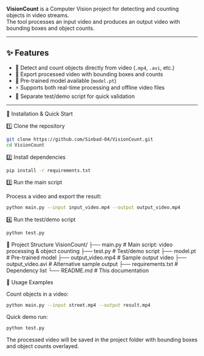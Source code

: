 **VisionCount** is a Computer Vision project for detecting and counting objects in video streams.  
The tool processes an input video and produces an output video with bounding boxes and object counts.

---

## ✨ Features

- 🎥 Detect and count objects directly from video (`.mp4`, `.avi`, etc.)
- 🔄 Export processed video with bounding boxes and counts
- 🧠 Pre-trained model available (`model.pt`)
- ⚡ Supports both real-time processing and offline video files
- 🧪 Separate test/demo script for quick validation

---

🚀 Installation & Quick Start

1️⃣ Clone the repository
```bash
git clone https://github.com/Sinbad-04/VisionCount.git
cd VisionCount
```
2️⃣ Install dependencies
```bash
pip install -r requirements.txt
```
3️⃣ Run the main script

Process a video and export the result:
```bash
python main.py --input input_video.mp4 --output output_video.mp4
```
4️⃣ Run the test/demo script
```bash
python test.py
```
📂 Project Structure
VisionCount/
├── main.py              # Main script: video processing & object counting
├── test.py              # Test/demo script
├── model.pt             # Pre-trained model
├── output_video.mp4     # Sample output video
├── output_video.avi     # Alternative sample output
├── requirements.txt     # Dependency list
└── README.md            # This documentation

📝 Usage Examples

Count objects in a video:
```bash
python main.py --input street.mp4 --output result.mp4
```

Quick demo run:
```bash
python test.py
```

The processed video will be saved in the project folder with bounding boxes and object counts overlayed.

